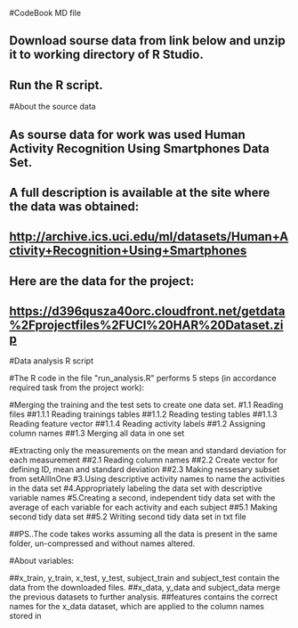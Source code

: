#CodeBook MD file

## Download sourse data from link below and unzip it to working directory of R Studio.
## Run the R script.

#About the source data

## As sourse data for work was used Human Activity Recognition Using Smartphones Data Set. 
## A full description is available at the site where the data was obtained: 
## http://archive.ics.uci.edu/ml/datasets/Human+Activity+Recognition+Using+Smartphones 
## Here are the data for the project: 
## https://d396qusza40orc.cloudfront.net/getdata%2Fprojectfiles%2FUCI%20HAR%20Dataset.zip

#Data analysis R script

#The R code in the file "run_analysis.R" performs 5 steps (in accordance required task from the project work):

#Merging the training and the test sets to create one data set.
#1.1 Reading files
##1.1.1 Reading trainings tables
##1.1.2 Reading testing tables
##1.1.3 Reading feature vector
##1.1.4 Reading activity labels
##1.2 Assigning column names
##1.3 Merging all data in one set

#Extracting only the measurements on the mean and standard deviation for each measurement
##2.1 Reading column names
##2.2 Create vector for defining ID, mean and standard deviation
##2.3 Making nessesary subset from setAllInOne
#3.Using descriptive activity names to name the activities in the data set
#4.Appropriately labeling the data set with descriptive variable names
#5.Creating a second, independent tidy data set with the average of each variable for each activity and each subject
##5.1 Making second tidy data set
##5.2 Writing second tidy data set in txt file

##PS..The code takes works assuming all the data is present in the same folder, un-compressed and without names altered.

#About variables:

##x_train, y_train, x_test, y_test, subject_train and subject_test contain the data from the downloaded files.
##x_data, y_data and subject_data merge the previous datasets to further analysis.
##features contains the correct names for the x_data dataset, which are applied to the column names stored in